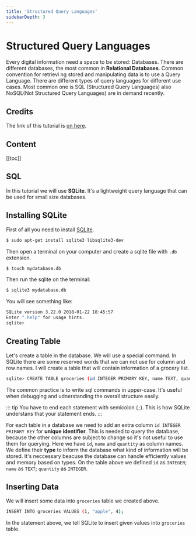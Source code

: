 ```yaml
---
title: 'Structured Query Languages'
sidebarDepth: 3
---
```


# Structured Query Languages

Every digital information need a space to be stored: Databases. There are different databases, the most common in **Relational Databases**. Common convention for retrievi ng stored and manipulating data is to use a Query Language. There are different types of query languages for different use cases. Most common one is SQL (Structured Query Languages) also NoSQL(Not Structured Query Languages) are in demand recently. 


## Credits

The link of this tutorial is [on here](https://www.khanacademy.org/computing/computer-programming/sql/).


## Content

[[toc]]

## SQL

In this tutorial we will use **SQLite**. It's a lightweight query language that can be used for small size databases. 

## Installing SQLite

First of all you need to install [SQLite](https://www.sqlite.org). 

```bash
$ sudo apt-get install sqlite3 libsqlite3-dev
```

Then open a terminal on your computer and create a sqlite file with `.db` extension. 

```bash
$ touch mydatabase.db
```

Then run the sqlite on the terminal:

```bash
$ sqlite3 mydatabase.db
```

You will see something like:

```bash
SQLite version 3.22.0 2018-01-22 18:45:57
Enter ".help" for usage hints.
sqlite>
```

## Creating Table

Let's create a table in the database. We will use a special command. In SQLite there are some reserved words that we can not use for column and row names. I will create a table that will contain information of a grocery list.

```bash
sqlite> CREATE TABLE groceries (id INTEGER PRIMARY KEY, name TEXT, quantity INTEGER);
```

The common practice is to write sql commands in upper-case. It's useful when debugging and udnerstanding the overall structure easily.

::: tip 
You have to end each statement with semicolon (`;`). This is how SQLite understans that your statement ends. 
:::

For each table in a database we need to add an extra column `id INTEGER PRIMARY KEY` for **unique identifier**. This is needed to query the database, because the other columns are subject to change so it's not useful to use them for querying. Here we have `id`, `name` and `quantity` as column names. We define their **type** to inform the database what kind of information will be stored. It's neccessary beacuse the database can handle efficiently values and memory based on types. On the table above we defined `id` as `INTEGER`; `name` as `TEXT`; `quantity` as `INTEGER`. 

## Inserting Data

We will insert some data into `groceries` table we created above.

```bash
INSERT INTO groceries VALUES (1, "apple", 4);
```

In the statement above, we tell SQLite to insert given values into `groceries` table.